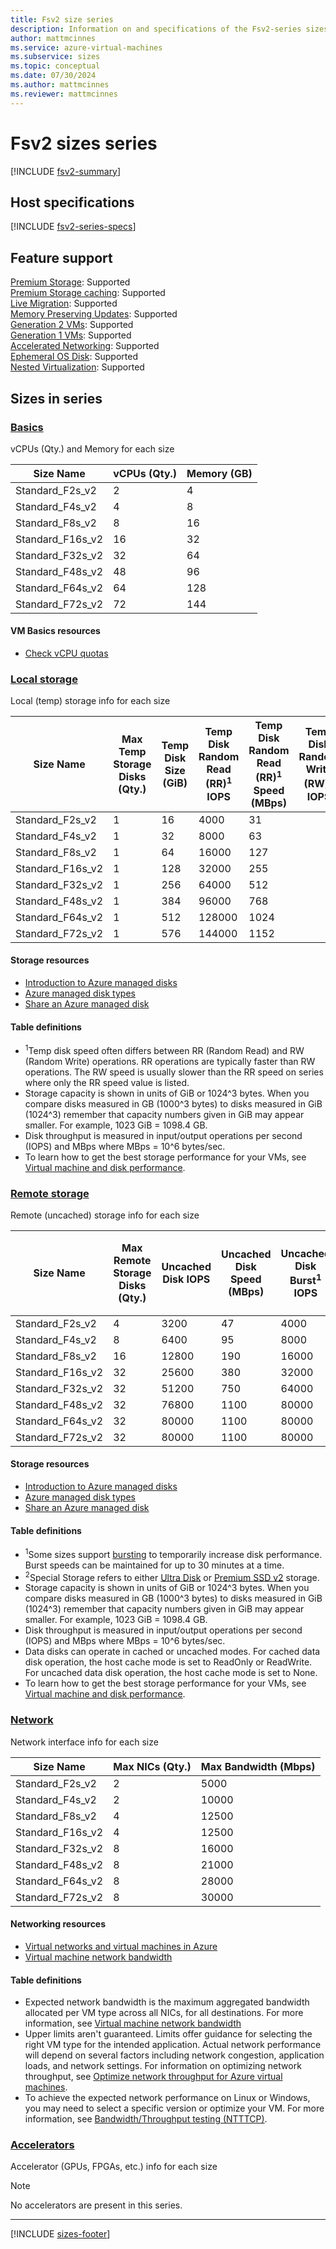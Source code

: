 ```yaml
---
title: Fsv2 size series
description: Information on and specifications of the Fsv2-series sizes
author: mattmcinnes
ms.service: azure-virtual-machines
ms.subservice: sizes
ms.topic: conceptual
ms.date: 07/30/2024
ms.author: mattmcinnes
ms.reviewer: mattmcinnes
---
```


# Fsv2 sizes series

[!INCLUDE [fsv2-summary](./includes/fsv2-series-summary.md)]

## Host specifications
[!INCLUDE [fsv2-series-specs](./includes/fsv2-series-specs.md)]

## Feature support
[Premium Storage](../../premium-storage-performance.md): Supported <br>[Premium Storage caching](../../premium-storage-performance.md): Supported <br>[Live Migration](../../maintenance-and-updates.md): Supported <br>[Memory Preserving Updates](../../maintenance-and-updates.md): Supported <br>[Generation 2 VMs](../../generation-2.md): Supported <br>[Generation 1 VMs](../../generation-2.md): Supported <br>[Accelerated Networking](/azure/virtual-network/create-vm-accelerated-networking-cli): Supported <br>[Ephemeral OS Disk](../../ephemeral-os-disks.md): Supported <br>[Nested Virtualization](/virtualization/hyper-v-on-windows/user-guide/nested-virtualization): Supported <br>

## Sizes in series

### [Basics](#tab/sizebasic)

vCPUs (Qty.) and Memory for each size

| Size Name | vCPUs (Qty.) | Memory (GB) |
| --- | --- | --- |
| Standard_F2s_v2 | 2 | 4 |
| Standard_F4s_v2 | 4 | 8 |
| Standard_F8s_v2 | 8 | 16 |
| Standard_F16s_v2 | 16 | 32 |
| Standard_F32s_v2 | 32 | 64 |
| Standard_F48s_v2 | 48 | 96 |
| Standard_F64s_v2 | 64 | 128 |
| Standard_F72s_v2 | 72 | 144 |

#### VM Basics resources
- [Check vCPU quotas](../../../virtual-machines/quotas.md)

### [Local storage](#tab/sizestoragelocal)

Local (temp) storage info for each size

| Size Name | Max Temp Storage Disks (Qty.) | Temp Disk Size (GiB) | Temp Disk Random Read (RR)<sup>1</sup> IOPS | Temp Disk Random Read (RR)<sup>1</sup> Speed (MBps) | Temp Disk Random Write (RW)<sup>1</sup> IOPS | Temp Disk Random Write (RW)<sup>1</sup> Speed (MBps) |
| --- | --- | --- | --- | --- | --- | --- |
| Standard_F2s_v2 | 1 | 16 | 4000 | 31 |  |  |
| Standard_F4s_v2 | 1 | 32 | 8000 | 63 |  |  |
| Standard_F8s_v2 | 1 | 64 | 16000 | 127 |  |  |
| Standard_F16s_v2 | 1 | 128 | 32000 | 255 |  |  |
| Standard_F32s_v2 | 1 | 256 | 64000 | 512 |  |  |
| Standard_F48s_v2 | 1 | 384 | 96000 | 768 |  |  |
| Standard_F64s_v2 | 1 | 512 | 128000 | 1024 |  |  |
| Standard_F72s_v2 | 1 | 576 | 144000 | 1152 |  |  |

#### Storage resources
- [Introduction to Azure managed disks](../../../virtual-machines/managed-disks-overview.md)
- [Azure managed disk types](../../../virtual-machines/disks-types.md)
- [Share an Azure managed disk](../../../virtual-machines/disks-shared.md)

#### Table definitions
- <sup>1</sup>Temp disk speed often differs between RR (Random Read) and RW (Random Write) operations. RR operations are typically faster than RW operations. The RW speed is usually slower than the RR speed on series where only the RR speed value is listed.
- Storage capacity is shown in units of GiB or 1024^3 bytes. When you compare disks measured in GB (1000^3 bytes) to disks measured in GiB (1024^3) remember that capacity numbers given in GiB may appear smaller. For example, 1023 GiB = 1098.4 GB.
- Disk throughput is measured in input/output operations per second (IOPS) and MBps where MBps = 10^6 bytes/sec.
- To learn how to get the best storage performance for your VMs, see [Virtual machine and disk performance](../../../virtual-machines/disks-performance.md).

### [Remote storage](#tab/sizestorageremote)

Remote (uncached) storage info for each size

| Size Name | Max Remote Storage Disks (Qty.) | Uncached Disk IOPS | Uncached Disk Speed (MBps) | Uncached Disk Burst<sup>1</sup> IOPS | Uncached Disk Burst<sup>1</sup> Speed (MBps) | Uncached Special<sup>2</sup> Disk IOPS | Uncached Special<sup>2</sup> Disk Speed (MBps) | Uncached Burst<sup>1</sup> Special<sup>2</sup> Disk IOPS | Uncached Burst<sup>1</sup> Special<sup>2</sup> Disk Speed (MBps) |
| --- | --- | --- | --- | --- | --- | --- | --- | --- | --- |
| Standard_F2s_v2 | 4 | 3200 | 47 | 4000 | 200 |  |  |  |  |
| Standard_F4s_v2 | 8 | 6400 | 95 | 8000 | 200 |  |  |  |  |
| Standard_F8s_v2 | 16 | 12800 | 190 | 16000 | 400 |  |  |  |  |
| Standard_F16s_v2 | 32 | 25600 | 380 | 32000 | 800 |  |  |  |  |
| Standard_F32s_v2 | 32 | 51200 | 750 | 64000 | 1600 |  |  |  |  |
| Standard_F48s_v2 | 32 | 76800 | 1100 | 80000 | 2000 |  |  |  |  |
| Standard_F64s_v2 | 32 | 80000 | 1100 | 80000 | 2000 |  |  |  |  |
| Standard_F72s_v2 | 32 | 80000 | 1100 | 80000 | 2000 |  |  |  |  |

#### Storage resources
- [Introduction to Azure managed disks](../../../virtual-machines/managed-disks-overview.md)
- [Azure managed disk types](../../../virtual-machines/disks-types.md)
- [Share an Azure managed disk](../../../virtual-machines/disks-shared.md)

#### Table definitions
- <sup>1</sup>Some sizes support [bursting](../../disk-bursting.md) to temporarily increase disk performance. Burst speeds can be maintained for up to 30 minutes at a time.
- <sup>2</sup>Special Storage refers to either [Ultra Disk](../../../virtual-machines/disks-enable-ultra-ssd.md) or [Premium SSD v2](../../../virtual-machines/disks-deploy-premium-v2.md) storage.
- Storage capacity is shown in units of GiB or 1024^3 bytes. When you compare disks measured in GB (1000^3 bytes) to disks measured in GiB (1024^3) remember that capacity numbers given in GiB may appear smaller. For example, 1023 GiB = 1098.4 GB.
- Disk throughput is measured in input/output operations per second (IOPS) and MBps where MBps = 10^6 bytes/sec.
- Data disks can operate in cached or uncached modes. For cached data disk operation, the host cache mode is set to ReadOnly or ReadWrite. For uncached data disk operation, the host cache mode is set to None.
- To learn how to get the best storage performance for your VMs, see [Virtual machine and disk performance](../../../virtual-machines/disks-performance.md).


### [Network](#tab/sizenetwork)

Network interface info for each size

| Size Name | Max NICs (Qty.) | Max Bandwidth (Mbps) |
| --- | --- | --- |
| Standard_F2s_v2 | 2 | 5000 |
| Standard_F4s_v2 | 2 | 10000 |
| Standard_F8s_v2 | 4 | 12500 |
| Standard_F16s_v2 | 4 | 12500 |
| Standard_F32s_v2 | 8 | 16000 |
| Standard_F48s_v2 | 8 | 21000 |
| Standard_F64s_v2 | 8 | 28000 |
| Standard_F72s_v2 | 8 | 30000 |

#### Networking resources
- [Virtual networks and virtual machines in Azure](/azure/virtual-network/network-overview)
- [Virtual machine network bandwidth](/azure/virtual-network/virtual-machine-network-throughput)

#### Table definitions
- Expected network bandwidth is the maximum aggregated bandwidth allocated per VM type across all NICs, for all destinations. For more information, see [Virtual machine network bandwidth](/azure/virtual-network/virtual-machine-network-throughput)
- Upper limits aren't guaranteed. Limits offer guidance for selecting the right VM type for the intended application. Actual network performance will depend on several factors including network congestion, application loads, and network settings. For information on optimizing network throughput, see [Optimize network throughput for Azure virtual machines](/azure/virtual-network/virtual-network-optimize-network-bandwidth). 
-  To achieve the expected network performance on Linux or Windows, you may need to select a specific version or optimize your VM. For more information, see [Bandwidth/Throughput testing (NTTTCP)](/azure/virtual-network/virtual-network-bandwidth-testing).

### [Accelerators](#tab/sizeaccelerators)

Accelerator (GPUs, FPGAs, etc.) info for each size

> [!NOTE]
> No accelerators are present in this series.

---

[!INCLUDE [sizes-footer](../includes/sizes-footer.md)]

